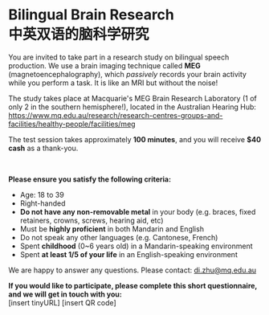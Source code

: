 # Bilingual Brain Research<br>中英双语的脑科学研究

You are invited to take part in a research study on bilingual speech production. 
We use a brain imaging technique called <b>MEG</b> (magnetoencephalography), which 
<i>passively</i> records your brain activity while you perform a task. It is like an MRI but without the noise!

The study takes place at Macquarie's MEG Brain Research Laboratory (1 of only 2 in the southern hemisphere!), located in the Australian Hearing Hub:<br>
https://www.mq.edu.au/research/research-centres-groups-and-facilities/healthy-people/facilities/meg

The test session takes approximately <b>100 minutes</b>, and you will receive <b>$40 cash</b> as a thank-you.

<br>

<b>Please ensure you satisfy the following criteria:</b>

* Age: 18 to 39
* Right-handed
* <b>Do not have any non-removable metal</b> in your body (e.g. braces, fixed retainers, crowns, screws, hearing aid, etc)
* Must be <b>highly proficient</b> in both Mandarin and English
* Do not speak any other languages (e.g. Cantonese, French)
* Spent <b>childhood</b> (0~6 years old) in a Mandarin-speaking environment
* Spent <b>at least 1/5 of your life</b> in an English-speaking environment

We are happy to answer any questions. Please contact: di.zhu@mq.edu.au

<b>If you would like to participate, please complete this short questionnaire, and we will get in touch with you:</b><br>
[insert tinyURL]	[insert QR code]
